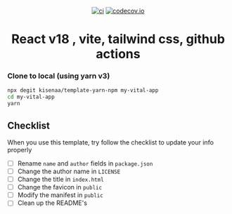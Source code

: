 <div align="center">

[![ci](https://github.com/kisenaa/template-yarn-npm/actions/workflows/ci-yarn.yml/badge.svg?branch=main)](https://github.com/kisenaa/template-yarn-npm/actions)
[![codecov.io](https://codecov.io/github/kisenaa/template-yarn-npm/coverage.svg?branch=main)](https://codecov.io/gh/kisenaa/template-yarn-npm?branch=master)

# React v18 , vite, tailwind css, github actions

</div>

### Clone to local (using yarn v3)

```bash
npx degit kisenaa/template-yarn-npm my-vital-app
cd my-vital-app
yarn
```

## Checklist

When you use this template, try follow the checklist to update your info properly

- [ ] Rename `name` and `author` fields in `package.json`
- [ ] Change the author name in `LICENSE`
- [ ] Change the title in `index.html`
- [ ] Change the favicon in `public`
- [ ] Modify the manifest in `public`
- [ ] Clean up the README's
